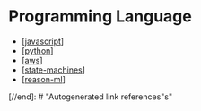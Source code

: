 # Programming Language

- [[javascript]]
- [[python]]
- [[aws]]
- [[state-machines]]
- [[reason-ml]]

[//begin]: # "Autogenerated link references for markdown compatibility"
[javascript]: javascript/javascript "Javascript"
[python]: python/python "Python"
[aws]: AWS/aws "AWS"
[state-machines]: state-machines "State Machine"
[reason-ml]: reason-ml "Reason ML"

[//end]: # "Autogenerated link references"s"
